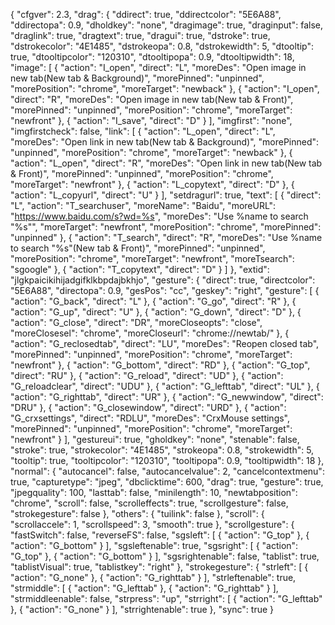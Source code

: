 {
  "cfgver": 2.3,
  "drag": {
    "ddirect": true,
    "ddirectcolor": "5E6A88",
    "ddirectopa": 0.9,
    "dholdkey": "none",
    "dragimage": true,
    "draginput": false,
    "draglink": true,
    "dragtext": true,
    "dragui": true,
    "dstroke": true,
    "dstrokecolor": "4E1485",
    "dstrokeopa": 0.8,
    "dstrokewidth": 5,
    "dtooltip": true,
    "dtooltipcolor": "120310",
    "dtooltipopa": 0.9,
    "dtooltipwidth": 18,
    "image": [
      {
        "action": "I_open",
        "direct": "L",
        "moreDes": "Open image in new tab(New tab & Background)",
        "morePinned": "unpinned",
        "morePosition": "chrome",
        "moreTarget": "newback"
      },
      {
        "action": "I_open",
        "direct": "R",
        "moreDes": "Open image in new tab(New tab & Front)",
        "morePinned": "unpinned",
        "morePosition": "chrome",
        "moreTarget": "newfront"
      },
      {
        "action": "I_save",
        "direct": "D"
      }
    ],
    "imgfirst": "none",
    "imgfirstcheck": false,
    "link": [
      {
        "action": "L_open",
        "direct": "L",
        "moreDes": "Open link in new tab(New tab & Background)",
        "morePinned": "unpinned",
        "morePosition": "chrome",
        "moreTarget": "newback"
      },
      {
        "action": "L_open",
        "direct": "R",
        "moreDes": "Open link in new tab(New tab & Front)",
        "morePinned": "unpinned",
        "morePosition": "chrome",
        "moreTarget": "newfront"
      },
      {
        "action": "L_copytext",
        "direct": "D"
      },
      {
        "action": "L_copyurl",
        "direct": "U"
      }
    ],
    "setdragurl": true,
    "text": [
      {
        "direct": "L",
        "action": "T_searchuser",
        "moreName": "Baidu",
        "moreURL": "https://www.baidu.com/s?wd=%s",
        "moreDes": "Use %name to search \"%s\"",
        "moreTarget": "newfront",
        "morePosition": "chrome",
        "morePinned": "unpinned"
      },
      {
        "action": "T_search",
        "direct": "R",
        "moreDes": "Use %name to search \"%s\"(New tab & Front)",
        "morePinned": "unpinned",
        "morePosition": "chrome",
        "moreTarget": "newfront",
        "moreTsearch": "sgoogle"
      },
      {
        "action": "T_copytext",
        "direct": "D"
      }
    ]
  },
  "extid": "jlgkpaicikihijadgifklkbpdajbkhjo",
  "gesture": {
    "direct": true,
    "directcolor": "5E6A88",
    "directopa": 0.9,
    "gesPos": "cc",
    "geskey": "right",
    "gesture": [
      {
        "action": "G_back",
        "direct": "L"
      },
      {
        "action": "G_go",
        "direct": "R"
      },
      {
        "action": "G_up",
        "direct": "U"
      },
      {
        "action": "G_down",
        "direct": "D"
      },
      {
        "action": "G_close",
        "direct": "DR",
        "moreCloseopts": "close",
        "moreClosesel": "chrome",
        "moreCloseurl": "chrome://newtab/"
      },
      {
        "action": "G_reclosedtab",
        "direct": "LU",
        "moreDes": "Reopen closed tab",
        "morePinned": "unpinned",
        "morePosition": "chrome",
        "moreTarget": "newfront"
      },
      {
        "action": "G_bottom",
        "direct": "RD"
      },
      {
        "action": "G_top",
        "direct": "RU"
      },
      {
        "action": "G_reload",
        "direct": "UD"
      },
      {
        "action": "G_reloadclear",
        "direct": "UDU"
      },
      {
        "action": "G_lefttab",
        "direct": "UL"
      },
      {
        "action": "G_righttab",
        "direct": "UR"
      },
      {
        "action": "G_newwindow",
        "direct": "DRU"
      },
      {
        "action": "G_closewindow",
        "direct": "URD"
      },
      {
        "action": "G_crxsettings",
        "direct": "RDLU",
        "moreDes": "CrxMouse settings",
        "morePinned": "unpinned",
        "morePosition": "chrome",
        "moreTarget": "newfront"
      }
    ],
    "gestureui": true,
    "gholdkey": "none",
    "stenable": false,
    "stroke": true,
    "strokecolor": "4E1485",
    "strokeopa": 0.8,
    "strokewidth": 5,
    "tooltip": true,
    "tooltipcolor": "120310",
    "tooltipopa": 0.9,
    "tooltipwidth": 18
  },
  "normal": {
    "autocancel": false,
    "autocancelvalue": 2,
    "cancelcontextmenu": true,
    "capturetype": "jpeg",
    "dbclicktime": 600,
    "drag": true,
    "gesture": true,
    "jpegquality": 100,
    "lasttab": false,
    "minilength": 10,
    "newtabposition": "chrome",
    "scroll": false,
    "scrolleffects": true,
    "scrollgesture": false,
    "strokegesture": false
  },
  "others": {
    "tuilink": false
  },
  "scroll": {
    "scrollaccele": 1,
    "scrollspeed": 3,
    "smooth": true
  },
  "scrollgesture": {
    "fastSwitch": false,
    "reverseFS": false,
    "sgsleft": [
      {
        "action": "G_top"
      },
      {
        "action": "G_bottom"
      }
    ],
    "sgsleftenable": true,
    "sgsright": [
      {
        "action": "G_top"
      },
      {
        "action": "G_bottom"
      }
    ],
    "sgsrightenable": false,
    "tablist": true,
    "tablistVisual": true,
    "tablistkey": "right"
  },
  "strokegesture": {
    "strleft": [
      {
        "action": "G_none"
      },
      {
        "action": "G_righttab"
      }
    ],
    "strleftenable": true,
    "strmiddle": [
      {
        "action": "G_lefttab"
      },
      {
        "action": "G_righttab"
      }
    ],
    "strmiddleenable": false,
    "strpress": "up",
    "strright": [
      {
        "action": "G_lefttab"
      },
      {
        "action": "G_none"
      }
    ],
    "strrightenable": true
  },
  "sync": true
}
